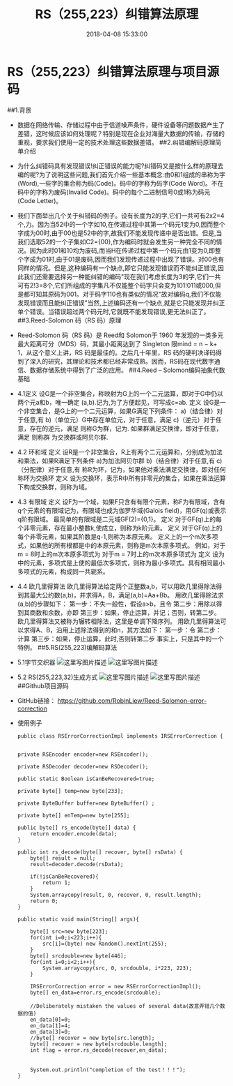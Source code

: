 ﻿---
title: RS（255,223）纠错算法原理
date: 2018-04-08 15:33:00
tags: 
- 算法
category: 
- 算法
description: RS（255,223）纠错算法原理
---

# RS（255,223）纠错算法原理与项目源码

##1.背景
- 数据在网络传输、存储过程中由于信道噪声条件，硬件设备等问题数据产生了差错，这时候应该如何处理呢？特别是现在企业对海量大数据的传输，存储的重视，要求我们使用一定的技术处理这些数据差错。
##2.纠错编解码原理简单介绍
- 为什么纠错码具有发现错误!纠正错误的能力呢?纠错码又是按什么样的原理去编的呢?为了说明这些问题,我们首先介绍一些基本概念:由0和1组成的串称为字(Word),一些字的集合称为码(Code)。码中的字称为码字(Code Word)。不在码中的字称为废码(Invalid Code)。码中的每个二进制信号0或1称为码元(Code Letter)。             
- 我们下面举出几个关于纠错码的例子。设有长度为2的字,它们一共可有2x2=4个,力。因为当52中的一个字如10,在传递过程中其第一个码元1变为0,因而整个字成为00时,由于00也是52中的字,故我们不能发现传递中是否出错。但是,当我们选取52的一个子集如C2={00},作为编码时就会发生另一种完全不同的情况。因为此时01和10均为废码,而当H在传递过程中第一个码元由1变为0,即整个字成为01时,由于01是废码,因而我们发现传递过程中出现了错误。对00也有同样的情况。但是,这种编码有一个缺点,即它只能发现错误而不能纠正错误,因此我们还需要选择另一种能纠错的编码"现在我们考虑长度为3的字,它们一共可有2!3=8个,它们所组成的字集凡不仅能整个码字只会变为101!011或000,但是都可知其原码为001。对于码字110也有类似的情况"故对编码q,我们不仅能发现错误而且能纠正错误"当然,上述编码还有一个缺点,就是它只能发现并纠正单个错误。当错误超过两个码元时,它就既不能发现错误,更无法纠正了。
##3.Reed-Solomon 码（RS 码）原理
- Reed-Solomon 码（RS 码）是 Reed和 Solomon于 1960 年发现的一类多元最大距离可分（MDS）码，其最小距离达到了 Singleton 限mind = n − k+ 1，从这个意义上讲，RS 码是最佳的。之后几十年里，RS 码的硬判决译码得到了深入的研究，其理论和技术都已经非常成熟。因而，RS码在现代数字通信、数据存储系统中得到了广泛的应用。
##4.Reed – Solomon编码抽象代数基础
- 4.1定义 设G是一个非空集合，称映射为G上的一个二元运算，即对于G中仍以两个元a和b，唯一确定 (a,b).记为,为了方便起见，可写成c=ab.
定义 设G是一个非空集合，是G上的一个二元运算，如果G满足下列条件：
a)（结合律）对于任意,有
b)（单位元）G中存在单位元，对于任意，满足
c)（逆元）对于任意，存在的逆元，满足
则称G为群，记为.
	如果群满足交换律，即对于任意，满足
则称群 为交换群或阿贝尔群.
- 4.2 环和域
定义 设R是一个非空集合，R上有两个二元运算和，分别成为加法和乘法，如果R满足下列条件
a)为加法阿贝尔群
b)（结合律）对于任意,有
c)（分配律）对于任意,有
	称R为环，记为，如果他对乘法满足交换律，即对任何
称环为交换环
	定义 设为交换环，表示R中所有非零元的集合，如果在乘法运算下构成交换群，则称为域。
- 4.3 有限域
定义 设F为一个域，如果F只含有有限个元素，称F为有限域，含有q个元素的有限域记为，有限域也成为伽罗华域(Galois field)，用GF(q)或表示q阶有限域。
最简单的有限域是二元域GF(2)={0,1}。
定义 对于GF(q)上的每个非零元素，存在最小整数k,使成立，则称为k阶元素。
定义 对于GF(q)上的每个非零元素，如果其阶数是q-1,则称为本原元素。
定义上的一个m次多项式，如果他的所有根都是中的本原元素，则称是m次本原多项式。
例如，对于m = 8时上的m次本原多项式为
对于m = 7时上的m次本原多项式为
	定义 设为中的元素，多项式是上使的最低次多项式，则称为最小多项式。具有相同最小多项式的元素，构成同一共轭系。
- 4.4 欧几里得算法
欧几里得算法给定两个正整数a,b，可以用欧几里得除法得到其最大公约数(a,b)，并求得A，B，满足(a,b)=Aa+Bb。
用欧几里得除法求(a,b)的步骤如下：
第一步：不失一般性，假设a>b，且令
第二步：用除以得到其商数和余数，亦即
第三步：如果，停止运算，并记；否则，转第二步。
欧几里得算法又被称为辗转相除法，这里是单调下降序列。
用欧几里得算法可以求得A、B，沿用上述除法得到的和n，其方法如下：
第一步：令
第二步：计算
第三步：如果，停止运算，此时,否则转第二步
事实上，只是其中的一个特例。
##5.RS(255,223)编解码算法
- 5.1字节交织器
![这里写图片描述](http://img.blog.csdn.net/20180106152816595?watermark/2/text/aHR0cDovL2Jsb2cuY3Nkbi5uZXQvbGl1YmluMTk5MWxpdWJpbg==/font/5a6L5L2T/fontsize/400/fill/I0JBQkFCMA==/dissolve/70/gravity/SouthEast)
![这里写图片描述](http://img.blog.csdn.net/20180106152928851?watermark/2/text/aHR0cDovL2Jsb2cuY3Nkbi5uZXQvbGl1YmluMTk5MWxpdWJpbg==/font/5a6L5L2T/fontsize/400/fill/I0JBQkFCMA==/dissolve/70/gravity/SouthEast)
- 5.2  RS(255,223,32)生成方式
 ![这里写图片描述](http://img.blog.csdn.net/20180106154825049?watermark/2/text/aHR0cDovL2Jsb2cuY3Nkbi5uZXQvbGl1YmluMTk5MWxpdWJpbg==/font/5a6L5L2T/fontsize/400/fill/I0JBQkFCMA==/dissolve/70/gravity/SouthEast)
![这里写图片描述](http://img.blog.csdn.net/20180106155354311?watermark/2/text/aHR0cDovL2Jsb2cuY3Nkbi5uZXQvbGl1YmluMTk5MWxpdWJpbg==/font/5a6L5L2T/fontsize/400/fill/I0JBQkFCMA==/dissolve/70/gravity/SouthEast)
##Github项目源码
- GitHub链接：   https://github.com/RobinLiew/Reed-Solomon-error-correction
- 使用例子

	```
	public class RSErrorCorrectionImpl implements IRSErrorCorrection {
	
	
	private RSEncoder encoder=new RSEncoder();
	
	private RSDecoder decoder=new RSDecoder();
	
	public static Boolean isCanBeRecovered=true;
	
	private byte[] temp=new byte[233];
	
	private ByteBuffer buffer=new ByteBuffer() ;
	
	private byte[] enTemp=new byte[255];
	
	public byte[] rs_encode(byte[] data) {
		return encoder.encode(data);
	}
	
	public int rs_decode(byte[] recover, byte[] rsData) {
		byte[] result = null;
		result=decoder.decode(rsData);
		
		if(!isCanBeRecovered){
			return 1;
		}
		System.arraycopy(result, 0, recover, 0, result.length);
		return 0;
	}
	
	public static void main(String[] args){
		
		byte[] src=new byte[223];
		for(int i=0;i<223;i++){
			src[i]=(byte) new Random().nextInt(255);
		}
		byte[] srcdouble=new byte[446];
		for(int i=0;i<2;i++){
			System.arraycopy(src, 0, srcdouble, i*223, 223);
		}
		
		IRSErrorCorrection error = new RSErrorCorrectionImpl();
		byte[] en_data=error.rs_encode(srcdouble);
		
		//Deliberately mistaken the values of several data(故意弄错几个数据的值)
		en_data[0]=0;
		en_data[1]=4;
		en_data[3]=0;
		//byte[] recover = new byte[src.length];
		byte[] recover = new byte[srcdouble.length];
		int flag = error.rs_decode(recover,en_data);
		
	    
	    System.out.println("completion of the test！！！");
	}
	```